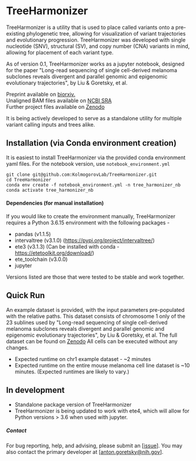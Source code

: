 # TreeHarmonizer

TreeHarmonizer is a utility that is used to place called variants onto a pre-existing phylogenetic tree, allowing for visualization of variant trajectories and evolutionary progression. TreeHarmonizer was developed with single nucleotide (SNV), structural (SV), and copy number (CNA) variants in mind, allowing for placement of each variant type.

As of version 0.1, TreeHarmonizer works as a jupyter notebook, designed for the paper "Long-read sequencing of single cell-derived melanoma subclones reveals divergent and parallel genomic and epigenomic evolutionary trajectories", by Liu & Goretsky, et al. 

Preprint available on [biorxiv.](https://www.biorxiv.org/content/10.1101/2025.08.28.672865v1) \
Unaligned BAM files available on [NCBI SRA](https://www.ncbi.nlm.nih.gov/bioproject/1307171) \
Further project files available on [Zenodo](https://doi.org/10.5281/zenodo.16883901)

It is being actively developed to serve as a standalone utility for multiple variant calling inputs and trees alike.

## Installation (via Conda environment creation)

It is easiest to install TreeHarmonizer via the provided conda environment yaml files.
For the notebook version, use `notebook_environment.yml`

```
git clone git@github.com:KolmogorovLab/TreeHarmonizer.git
cd TreeHarmonizer
conda env create -f notebook_environment.yml -n tree_harmonizer_nb
conda activate tree_harmonizer_nb
```

#### Dependencies (for manual installation)

If you would like to create the environment manually, TreeHarmonizer requires a Python 3.6.15 environment with the following packages -
* pandas (v1.1.5)
* intervaltree (v3.1.0) (https://pypi.org/project/intervaltree/)
* ete3 (v3.1.3) (Can be installed with conda - https://etetoolkit.org/download/)
* ete_toolchain (v3.0.0)
* jupyter

Versions listed are those that were tested to be stable and work together.

## Quick Run

An example dataset is provided, with the input parameters pre-populated with the relative paths. This dataset consists of chromosome 1 only of the 23 sublines used by "Long-read sequencing of single cell-derived melanoma subclones reveals divergent and parallel genomic and epigenomic evolutionary trajectories", by Liu & Goretsky, et al. The full dataset can be found on [Zenodo](https://doi.org/10.5281/zenodo.16883901) All cells can be executed without any changes.

* Expected runtime on chr1 example dataset - ~2 minutes
* Expected runtime on the entire mouse melanoma cell line dataset is ~10 minutes.
(Expected runtimes are likely to vary.)

## In development
* Standalone package version of TreeHarmonizer
* TreeHarmonizer is being updated to work with ete4, which will allow for Python versions > 3.6 when used with jupyter.

##### Contact

For bug reporting, help, and advising, please submit an [[issue](https://github.com/KolmogorovLab/TreeHarmonizer/issues)]. You may also contact the primary developer at [[anton.goretsky@nih.gov](mailto:anton.goretsky@nih.gov)].
